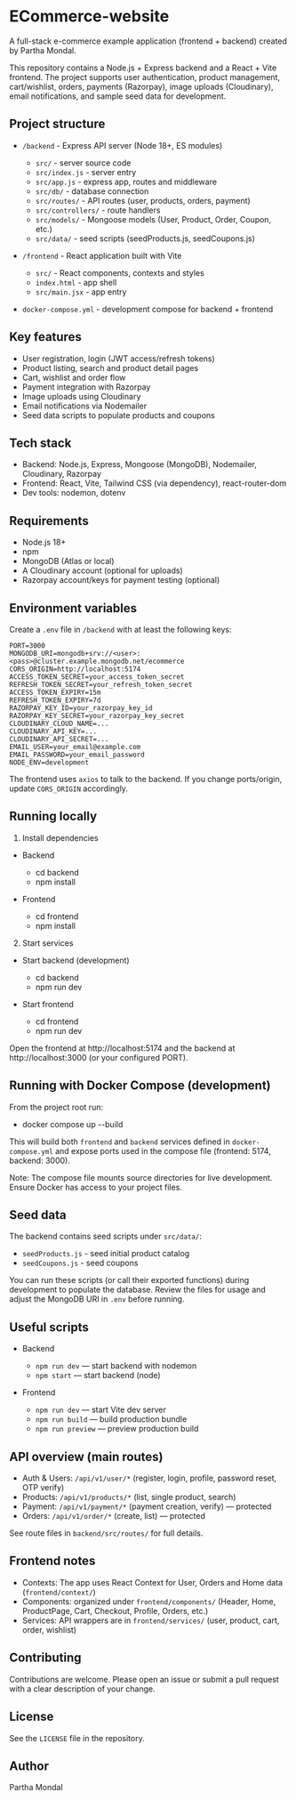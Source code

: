 # ECommerce-website

A full-stack e-commerce example application (frontend + backend) created by Partha Mondal.

This repository contains a Node.js + Express backend and a React + Vite frontend. The project supports user authentication, product management, cart/wishlist, orders, payments (Razorpay), image uploads (Cloudinary), email notifications, and sample seed data for development.

## Project structure

- `/backend` - Express API server (Node 18+, ES modules)
  - `src/` - server source code
  - `src/index.js` - server entry
  - `src/app.js` - express app, routes and middleware
  - `src/db/` - database connection
  - `src/routes/` - API routes (user, products, orders, payment)
  - `src/controllers/` - route handlers
  - `src/models/` - Mongoose models (User, Product, Order, Coupon, etc.)
  - `src/data/` - seed scripts (seedProducts.js, seedCoupons.js)

- `/frontend` - React application built with Vite
  - `src/` - React components, contexts and styles
  - `index.html` - app shell
  - `src/main.jsx` - app entry

- `docker-compose.yml` - development compose for backend + frontend

## Key features

- User registration, login (JWT access/refresh tokens)
- Product listing, search and product detail pages
- Cart, wishlist and order flow
- Payment integration with Razorpay
- Image uploads using Cloudinary
- Email notifications via Nodemailer
- Seed data scripts to populate products and coupons

## Tech stack

- Backend: Node.js, Express, Mongoose (MongoDB), Nodemailer, Cloudinary, Razorpay
- Frontend: React, Vite, Tailwind CSS (via dependency), react-router-dom
- Dev tools: nodemon, dotenv

## Requirements

- Node.js 18+
- npm
- MongoDB (Atlas or local)
- A Cloudinary account (optional for uploads)
- Razorpay account/keys for payment testing (optional)

## Environment variables

Create a `.env` file in `/backend` with at least the following keys:

```
PORT=3000
MONGODB_URI=mongodb+srv://<user>:<pass>@cluster.example.mongodb.net/ecommerce
CORS_ORIGIN=http://localhost:5174
ACCESS_TOKEN_SECRET=your_access_token_secret
REFRESH_TOKEN_SECRET=your_refresh_token_secret
ACCESS_TOKEN_EXPIRY=15m
REFRESH_TOKEN_EXPIRY=7d
RAZORPAY_KEY_ID=your_razorpay_key_id
RAZORPAY_KEY_SECRET=your_razorpay_key_secret
CLOUDINARY_CLOUD_NAME=...
CLOUDINARY_API_KEY=...
CLOUDINARY_API_SECRET=...
EMAIL_USER=your_email@example.com
EMAIL_PASSWORD=your_email_password
NODE_ENV=development
```

The frontend uses `axios` to talk to the backend. If you change ports/origin, update `CORS_ORIGIN` accordingly.

## Running locally

1. Install dependencies

- Backend
  - cd backend
  - npm install

- Frontend
  - cd frontend
  - npm install

2. Start services

- Start backend (development)
  - cd backend
  - npm run dev

- Start frontend
  - cd frontend
  - npm run dev

Open the frontend at http://localhost:5174 and the backend at http://localhost:3000 (or your configured PORT).

## Running with Docker Compose (development)

From the project root run:

- docker compose up --build

This will build both `frontend` and `backend` services defined in `docker-compose.yml` and expose ports used in the compose file (frontend: 5174, backend: 3000).

Note: The compose file mounts source directories for live development. Ensure Docker has access to your project files.

## Seed data

The backend contains seed scripts under `src/data/`:

- `seedProducts.js` - seed initial product catalog
- `seedCoupons.js` - seed coupons

You can run these scripts (or call their exported functions) during development to populate the database. Review the files for usage and adjust the MongoDB URI in `.env` before running.

## Useful scripts

- Backend
  - `npm run dev` — start backend with nodemon
  - `npm start` — start backend (node)

- Frontend
  - `npm run dev` — start Vite dev server
  - `npm run build` — build production bundle
  - `npm run preview` — preview production build

## API overview (main routes)

- Auth & Users: `/api/v1/user/*` (register, login, profile, password reset, OTP verify)
- Products: `/api/v1/products/*` (list, single product, search)
- Payment: `/api/v1/payment/*` (payment creation, verify) — protected
- Orders: `/api/v1/order/*` (create, list) — protected

See route files in `backend/src/routes/` for full details.

## Frontend notes

- Contexts: The app uses React Context for User, Orders and Home data (`frontend/context/`)
- Components: organized under `frontend/components/` (Header, Home, ProductPage, Cart, Checkout, Profile, Orders, etc.)
- Services: API wrappers are in `frontend/services/` (user, product, cart, order, wishlist)

## Contributing

Contributions are welcome. Please open an issue or submit a pull request with a clear description of your change.

## License

See the `LICENSE` file in the repository.

## Author

Partha Mondal
